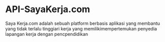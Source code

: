 # API-SayaKerja.com
Saya Kerja.com adalah sebuah platform berbasis aplikasi yang membantu yang tidak terlalu tinggiari kerja yang memilikimempertemukan penyedia lapangan kerja dengan pencpendidikan 
